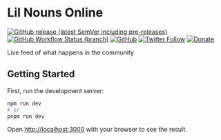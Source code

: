 # Lil Nouns Online

[![GitHub release (latest SemVer including pre-releases)](https://img.shields.io/github/v/release/lilnouns/lilnouns-online?include_prereleases)](https://github.com/lilnouns/lilnouns-online/releases)
[![GitHub Workflow Status (branch)](https://img.shields.io/github/actions/workflow/status/lilnouns/lilnouns-online/build.yml)](https://github.com/lilnouns/lilnouns-online/actions/workflows/build.yml)
[![GitHub](https://img.shields.io/github/license/lilnouns/lilnouns-online)](https://github.com/lilnouns/lilnouns-online/blob/master/LICENSE)
[![Twitter Follow](https://img.shields.io/badge/follow-%40nekofar-1DA1F2?logo=twitter&style=flat)](https://twitter.com/nekofar)
[![Donate](https://img.shields.io/badge/donate-nekofar.crypto-a2b9bc?logo=ko-fi&logoColor=white)](https://ud.me/nekofar.crypto)


Live feed of what happens in the community

## Getting Started

First, run the development server:

```bash
npm run dev
# or
pnpm run dev
```

Open [http://localhost:3000](http://localhost:3000) with your browser to see the result.

